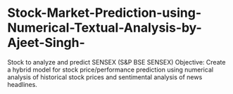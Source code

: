 # Stock-Market-Prediction-using-Numerical-Textual-Analysis-by-Ajeet-Singh-
Stock to analyze and predict SENSEX (S&amp;P BSE SENSEX)  Objective: Create a hybrid model for stock price/performance prediction using numerical analysis of historical stock prices and sentimental analysis of news headlines.
